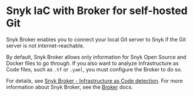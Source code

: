 # Snyk IaC with Broker for self-hosted Git

Snyk Broker enables you to connect your local Git server to Snyk if the Git server is not internet-reachable.

By default, Snyk Broker allows only information for Snyk Open Source and Docker files to go through. If you also want to analyze Infrastructure as Code files, such as `.tf` or `.yaml`, you must configure the Broker to do so.

For details, see [Snyk Broker - Infrastructure as Code detection](../../../enterprise-setup/snyk-broker/snyk-broker-infrastructure-as-code-detection.md). For more information about Snyk Broker, see the [Broker](../../../enterprise-setup/snyk-broker/) docs.
